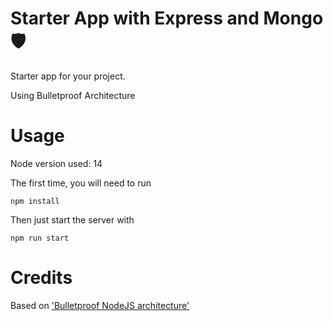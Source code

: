 # Starter App with Express and Mongo 🛡️

Starter app for your project.

Using Bulletproof Architecture

# Usage
Node version used: 14

The first time, you will need to run

```
npm install
```

Then just start the server with 

```
npm run start
```

# Credits

Based on ['Bulletproof NodeJS architecture'](https://github.com/santiq/bulletproof-nodejs)